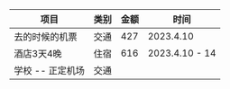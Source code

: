 | 项目             | 类别 | 金额 | 时间           |
| ---------------- | ---- | ---- | -------------- |
| 去的时候的机票   | 交通 | 427  | 2023.4.10      |
| 酒店3天4晚       | 住宿 | 616  | 2023.4.10 - 14 |
| 学校 -- 正定机场 | 交通 |      |                |
